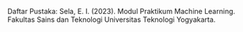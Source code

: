 Daftar Pustaka:
Sela, E. I. (2023). Modul Praktikum Machine Learning. Fakultas Sains dan Teknologi Universitas Teknologi Yogyakarta.
